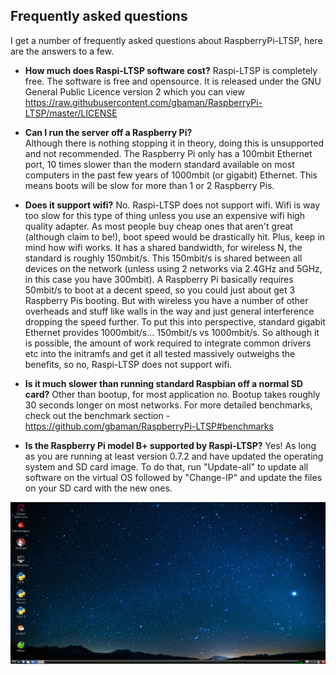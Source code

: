 Frequently asked questions
----

I get a number of frequently asked questions about RaspberryPi-LTSP, here are the answers to a few.

- **How much does Raspi-LTSP software cost?**
Raspi-LTSP is completely free. The software is free and opensource. It is released under the GNU General Public Licence version 2 which you can view https://raw.githubusercontent.com/gbaman/RaspberryPi-LTSP/master/LICENSE

- **Can I run the server off a Raspberry Pi?**  
Although there is nothing stopping it in theory, doing this is unsupported and not recommended. The Raspberry Pi only has a 100mbit Ethernet port, 10 times slower than the modern standard available on most computers in the past few years of 1000mbit (or gigabit) Ethernet. This means boots will be slow for more than 1 or 2 Raspberry Pis.

- **Does it support wifi?**
No. Raspi-LTSP does not support wifi. Wifi is way too slow for this type of thing unless you use an expensive wifi high quality adapter. As most people buy cheap ones that aren't great (although claim to be!), boot speed would be drastically hit. Plus, keep in mind how wifi works. It has a shared bandwidth, for wireless N, the standard is roughly 150mbit/s. This 150mbit/s is shared between all devices on the network (unless using 2 networks via 2.4GHz and 5GHz, in this case you have 300mbit). A Raspberry Pi basically requires 50mbit/s to boot at a decent speed, so you could just about get 3 Raspberry Pis booting. But with wireless you have a number of other overheads and stuff like walls in the way and just general interference dropping the speed further.
To put this into perspective, standard gigabit Ethernet provides 1000mbit/s... 150mbit/s vs 1000mbit/s.
So although it is possible, the amount of work required to integrate common drivers etc into the initramfs and get it all tested massively outweighs the benefits, so no, Raspi-LTSP does not support wifi.

- **Is it much slower than running standard Raspbian off a normal SD card?**
Other than bootup, for most application no. Bootup takes roughly 30 seconds longer on most networks. For more detailed benchmarks, check out the benchmark section - https://github.com/gbaman/RaspberryPi-LTSP#benchmarks

- **Is the Raspberry Pi model B+ supported by Raspi-LTSP?**
Yes! As long as you are running at least version 0.7.2 and have updated the operating system and SD card image.
To do that, run "Update-all" to update all software on the virtual OS followed by "Change-IP" and update the files on your SD card with the new ones.

![](images/raspi-desktop.png)
